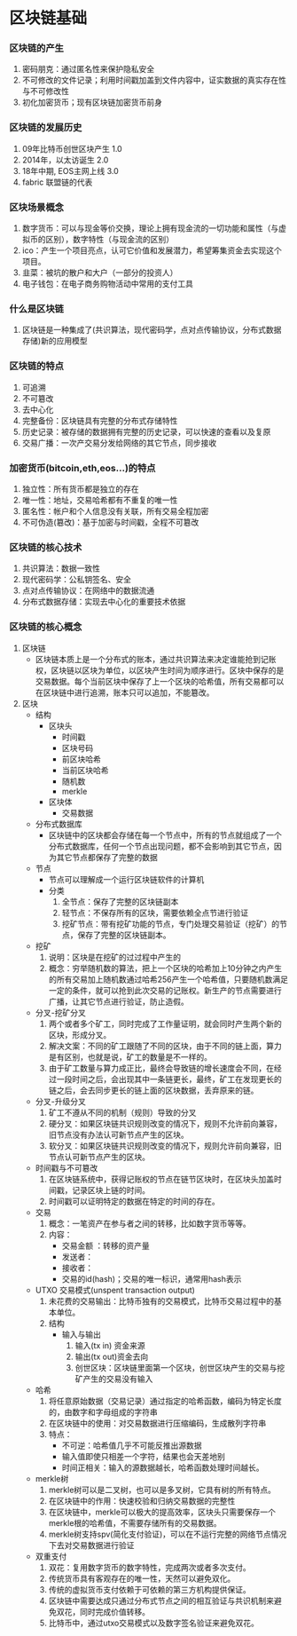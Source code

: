 # 区块链基础

### 区块链的产生
1. 密码朋克：通过匿名性来保护隐私安全
2. 不可修改的文件记录；利用时间戳加盖到文件内容中，证实数据的真实存在性与不可修改性
3. 初化加密货币；现有区块链加密货币前身



### 区块链的发展历史 

1. 09年比特币创世区块产生  1.0
2. 2014年，以太访诞生  2.0
3. 18年中期, EOS主网上线  3.0
4. fabric 联盟链的代表


### 区块场景概念

1. 数字货币：可以与现金等价交换，理论上拥有现金流的一切功能和属性（与虚拟币的区别），数字特性（与现金流的区别）
2. ico：产生一个项目亮点，认可它价值和发展潜力，希望筹集资金去实现这个项目。
3. 韭菜：被坑的散户和大户（一部分的投资人）
4. 电子钱包：在电子商务购物活动中常用的支付工具

### 什么是区块链

1. 区块链是一种集成了(共识算法，现代密码学，点对点传输协议，分布式数据存储)新的应用模型



### 区块链的特点

1. 可追溯
2. 不可簒改
3. 去中心化
4. 完整备份：区块链具有完整的分布式存储特性
5. 历史记录：被存储的数据拥有完整的历史记录，可以快速的查看以及复原
6. 交易广播：一次产交易分发给网络的其它节点，同步接收



### 加密货币(bitcoin,eth,eos...)的特点

1. 独立性：所有货币都是独立的存在
2. 唯一性：地址，交易哈希都有不重复的唯一性
3. 匿名性：帐户和个人信息没有关联，所有交易全程加密
4. 不可伪造(簒改)：基于加密与时间戳，全程不可簒改


### 区块链的核心技术

1. 共识算法：数据一致性
2. 现代密码学：公私钥签名、安全
3. 点对点传输协议：在网络中的数据流通
4. 分布式数据存储：实现去中心化的重要技术依据



### 区块链的核心概念

1. 区块链
    * 区块链本质上是一个分布式的账本，通过共识算法来决定谁能抢到记账权，区块链以区块为单位，以区块产生时间为顺序进行。区块中保存的是交易数据。每个当前区块中保存了上一个区块的哈希值，所有交易都可以在区块链中进行追溯，账本只可以追加，不能簒改。
2. 区块
    * 结构
        - 区块头
            + 时间戳
            + 区块号码
            + 前区块哈希
            + 当前区块哈希
            + 随机数
            + merkle
        - 区块体
            + 交易数据
    * 分布式数据库
        - 区块链中的区块都会存储在每一个节点中，所有的节点就组成了一个分布式数据库，任何一个节点出现问题，都不会影响到其它节点，因为其它节点都保存了完整的数据
    * 节点
        - 节点可以理解成一个运行区块链软件的计算机
        - 分类
            1. 全节点：保存了完整的区块链副本
            2. 轻节点：不保存所有的区块，需要依赖全点节进行验证
            3. 挖矿节点：带有挖矿功能的节点，专门处理交易验证（挖矿）的节点，保存了完整的区块链副本。
    * 挖矿
        1. 说明：区块是在挖矿的过过程中产生的
        2. 概念：穷举随机数的算法，把上一个区块的哈希加上10分钟之内产生的所有交易加上随机数通过哈希256产生一个哈希值，只要随机数满足一定的条件，就可以抢到此次交易的记账权。新生产的节点需要进行广播，让其它节点进行验证，防止造假。
    * 分叉-挖矿分叉
        1. 两个或者多个矿工，同时完成了工作量证明，就会同时产生两个新的区块，形成分叉。
        2. 解决文案：不同的矿工跟随了不同的区块，由于不同的链上面，算力是有区别，也就是说，矿工的数量是不一样的。
        3. 由于矿工数量与算力成正比，最终会导致链的增长速度会不同，在经过一段时间之后，会出现其中一条链更长，最终，矿工在发现更长的链之后，会去同步更长的链上面的区块数据，丢弃原来的链。
    * 分叉-升级分叉
        1. 矿工不遵从不同的机制（规则）导致的分叉
        2. 硬分叉：如果区块链共识规则改变的情况下，规则不允许前向兼容，旧节点没有办法认可新节点产生的区块。
        3. 软分叉：如果区块链共识规则改变的情况下，规则允许前向兼容，旧节点认可新节点产生的区块。
    * 时间戳与不可簒改
        1. 在区块链系统中，获得记账权的节点在链节区块时，在区块头加盖时间戳，记录区块上链的时间。
        2. 时间戳可以证明特定的数据在特定的时间的存在。
    * 交易
        1. 概念：一笔资产在参与者之间的转移，比如数字货币等等。
        2. 内容： 
            - 交易金额 ：转移的资产量
            - 发送者：
            - 接收者：
            - 交易的id(hash)；交易的唯一标识，通常用hash表示
    * UTXO 交易模式(unspent transaction output)
        1. 未花费的交易输出：比特币独有的交易模式，比特币交易过程中的基本单位。
        2. 结构
            - 输入与输出
                1. 输入(tx in) 资金来源
                2. 输出(tx out)资金去向
                3. 创世区块：区块链里面第一个区块，创世区块产生的交易与挖矿产生的交易没有输入
    * 哈希
        1. 将任意原始数据（交易记录）通过指定的哈希函数，编码为特定长度的，由数字和字母组成的字符串
        2. 在区块链中的使用：对交易数据进行压缩编码，生成散列字符串
        3. 特点：
            - 不可逆：哈希值几乎不可能反推出源数据
            - 输入值即使只相差一个字符，结果也会天差地别
            - 时间正相关：输入的源数据越长，哈希函数处理时间越长。
    * merkle树
        1. merkle树可以是二叉树，也可以是多叉树，它具有树的所有特点。
        2. 在区块链中的作用：快速校验和归纳交易数据的完整性
        3. 在区块链中，merkle可以极大的提高效率，区块头只需要保存一个merkle根的哈希值，不需要存储所有的交易数据。
        4. merkle树支持spv(简化支付验证)，可以在不运行完整的网络节点情况下去对交易数据进行验证
    * 双重支付
        1. 双花：复用数字货币的数字特性，完成两次或者多次支付。
        2. 传统货币具有客观存在的唯一性，天然可以避免双化。
        3. 传统的虚拟货币支付依赖于可依赖的第三方机构提供保证。
        4. 区块链中需要达成只通过分布式节点之间的相互验证与共识机制来避免双花，同时完成价值转移。
        5. 比特币中，通过utxo交易模式以及数字签名验证来避免双花。














































